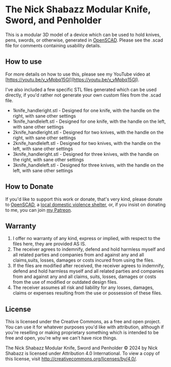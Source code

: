 # The Nick Shabazz Modular Knife, Sword, and Penholder

This is a modular 3D model of a device which can be used to hold knives, pens, swords, or otherwise, generated in [OpenSCAD](https://openscad.org/). Please see the .scad file for comments containing usability details.

## How to use

For more details on how to use this, please see my YouTube video at [https://youtu.be/y_vMpbq15GI](https://youtu.be/y_vMpbq15GI).

I've also included a few specific STL files generated which can be used directly, if you'd rather not generate your own custom files from the .scad file.

- 1knife_handleright.stl - Designed for one knife, with the handle on the right, with sane other settings
- 1knife_handleleft.stl - Designed for one knife, with the handle on the left, with sane other settings
- 2knife_handleright.stl - Designed for two knives, with the handle on the right, with sane other settings
- 2knife_handleleft.stl - Designed for two knives, with the handle on the left, with sane other settings
- 3knife_handleright.stl - Designed for three knives, with the handle on the right, with sane other settings
- 3knife_handleleft.stl - Designed for three knives, with the handle on the left, with sane other settings

## How to Donate

If you'd like to support this work or donate, that's very kind, please donate to [OpenSCAD](https://openscad.org/), a [local domestic violence shelter](https://www.thehotline.org/), or, if you insist on donating to me, you can join [my Patreon](https://www.patreon.com/nickshabazz).

## Warranty

1. I offer no warranty of any kind, express or implied, with respect to the files here, they are provided AS IS.
2. The receiver agrees to indemnify, defend and hold harmless myself and all related parties and companies from and against any and all claims,suits, losses, damages or costs incured from using the files.
3. If the files are modified after received, the receiver agrees to indemnify, defend and hold harmless myself and all related parties and companies from and against any and all claims, suits, losses, damages or costs from the use of modified or outdated design files.
4. The receiver assumes all risk and liability for any losses, damages, claims or expenses resulting from the use or possession of these files.

## License

This is licensed under the Creative Commons, as a free and open project. You can use it for whatever purposes you'd like with attribution, although if you're reselling or making proprietary something which is intended to be free and open, you're why we can't have nice things.

The Nick Shabazz Modular Knife, Sword and Penholder © 2024 by Nick Shabazz is licensed under Attribution 4.0 International. To view a copy of this license, visit http://creativecommons.org/licenses/by/4.0/.

